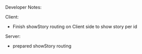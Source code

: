 Developer Notes:

Client:
- Finish showStory routing on Client side to show story per id

Server:
- prepared showStory routing